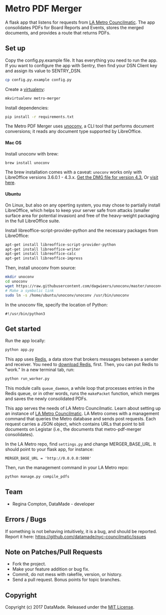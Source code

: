 # Metro PDF Merger

A flask app that listens for requests from [LA Metro Councilmatic](https://github.com/datamade/la-metro-councilmatic). The app consolidates PDFs for Board Reports and Events, stores the merged documents, and provides a route that returns PDFs.

## Set up

Copy the config.py.example file. It has everything you need to run the app. If you want to configure the app with Sentry, then find your DSN Client key and assign its value to SENTRY_DSN.

```bash
cp config.py.example config.py
```

Create a [virtualenv](http://docs.python-guide.org/en/latest/dev/virtualenvs/):

```bash
mkvirtualenv metro-merger
```

Install dependencies:

```bash
pip install -r requirements.txt
```

The Metro PDF Merger uses [unoconv](https://github.com/dagwieers/unoconv), a CLI tool that performs document conversions; it reads any document type supported by LibreOffice.

#### Mac OS

Install unoconv with brew:

```bash
brew install unoconv
```

The brew installation comes with a caveat: `unoconv` works only with LibreOffice versions 3.6.0.1 - 4.3.x. [Get the DMG file for version 4.3.](https://downloadarchive.documentfoundation.org/libreoffice/old/4.3.7.2/mac/x86_64/LibreOffice_4.3.7.2_MacOS_x86-64.dmg) Or [visit here](https://downloadarchive.documentfoundation.org/libreoffice/old/4.3.7.2/mac/x86_64/).


#### Ubuntu

On Linux, but also on any operting system, you may chose to partially install LibreOffice, which helps to keep your server safe from attacks (smaller surface area for potential invasion) and free of the heavy-weight packaging in the full LibreOffice suite.

Install libreoffice-script-provider-python and the necessary packages from LibreOffice:

```bash
apt-get install libreoffice-script-provider-python
apt-get install libreoffice-writer
apt-get install libreoffice-calc
apt-get install libreoffice-impress
```

Then, install unoconv from source:

```bash
mkdir unoconv
cd unoconv
wget https://raw.githubusercontent.com/dagwieers/unoconv/master/unoconv
# Make a symbolic link
sudo ln -s /home/ubuntu/unoconv/unoconv /usr/bin/unoconv
```

In the unoconv file, specify the location of Python:

```
#!/usr/bin/python3
```

## Get started

Run the app locally:

```bash
python app.py
```

This app uses [Redis](https://redis.io/), a data store that brokers messages between a sender and receiver. You need to [download Redis](https://redis.io/download), first. Then, you can put Redis to "work." In a new terminal tab, run:

```bash
python run_worker.py
```

This module calls `queue_daemon`, a while loop that processes entries in the Redis queue, or in other words, runs the `makePacket` function, which merges and saves the newly consolidated PDFs.

This app serves the needs of LA Metro Councilmatic. Learn about setting up an instance of [LA Metro Councilmatic](https://github.com/datamade/la-metro-councilmatic). LA Metro comes with a management command that queries the Metro database and sends post requests. Each request carries a JSON object, which contains URLs that point to bill documents on Legistar (i.e., the documents that metro-pdf-merger consolidates).

In the LA Metro repo, find `settings.py` and change MERGER_BASE_URL. It should point to your flask app, for instance:

```
MERGER_BASE_URL = 'http://0.0.0.0:5000'
```

Then, run the management command in your LA Metro repo:

```python
python manage.py compile_pdfs
```

## Team

* Regina Compton, DataMade - developer

## Errors / Bugs

If something is not behaving intuitively, it is a bug, and should be reported.
Report it here: https://github.com/datamade/nyc-councilmatic/issues

## Note on Patches/Pull Requests

* Fork the project.
* Make your feature addition or bug fix.
* Commit, do not mess with rakefile, version, or history.
* Send a pull request. Bonus points for topic branches.

## Copyright

Copyright (c) 2017 DataMade. Released under the [MIT License](https://github.com/datamade/nyc-councilmatic/blob/master/LICENSE).




